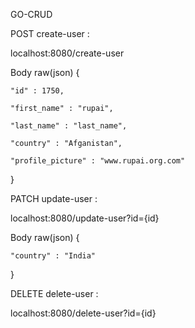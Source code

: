 GO-CRUD

POST create-user :

localhost:8080/create-user

Body raw(json)
{

    "id" : 1750,
    
    "first_name" : "rupai",
    
    "last_name" : "last_name",
    
    "country" : "Afganistan",
    
    "profile_picture" : "www.rupai.org.com"
    
}


PATCH update-user :

localhost:8080/update-user?id={id}

Body raw(json)
{

    "country" : "India"
    
}


DELETE delete-user :

localhost:8080/delete-user?id={id}

